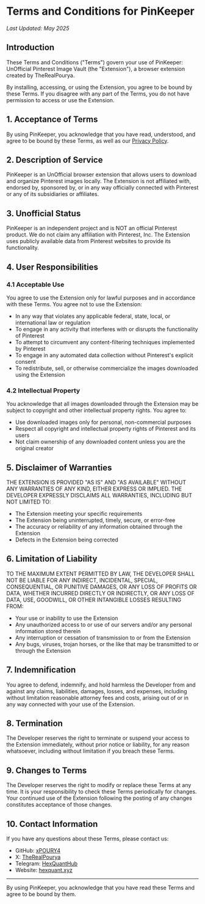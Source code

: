 # Terms and Conditions for PinKeeper

*Last Updated: May 2025*

## Introduction

These Terms and Conditions ("Terms") govern your use of PinKeeper: UnOfficial Pinterest Image Vault (the "Extension"), a browser extension created by TheRealPourya.

By installing, accessing, or using the Extension, you agree to be bound by these Terms. If you disagree with any part of the Terms, you do not have permission to access or use the Extension.

## 1. Acceptance of Terms

By using PinKeeper, you acknowledge that you have read, understood, and agree to be bound by these Terms, as well as our [Privacy Policy](PRIVACY.md).

## 2. Description of Service

PinKeeper is an UnOfficial browser extension that allows users to download and organize Pinterest images locally. The Extension is not affiliated with, endorsed by, sponsored by, or in any way officially connected with Pinterest or any of its subsidiaries or affiliates.

## 3. Unofficial Status

PinKeeper is an independent project and is NOT an official Pinterest product. We do not claim any affiliation with Pinterest, Inc. The Extension uses publicly available data from Pinterest websites to provide its functionality.

## 4. User Responsibilities

### 4.1 Acceptable Use
You agree to use the Extension only for lawful purposes and in accordance with these Terms. You agree not to use the Extension:

- In any way that violates any applicable federal, state, local, or international law or regulation
- To engage in any activity that interferes with or disrupts the functionality of Pinterest
- To attempt to circumvent any content-filtering techniques implemented by Pinterest
- To engage in any automated data collection without Pinterest's explicit consent
- To redistribute, sell, or otherwise commercialize the images downloaded using the Extension

### 4.2 Intellectual Property
You acknowledge that all images downloaded through the Extension may be subject to copyright and other intellectual property rights. You agree to:

- Use downloaded images only for personal, non-commercial purposes
- Respect all copyright and intellectual property rights of Pinterest and its users
- Not claim ownership of any downloaded content unless you are the original creator

## 5. Disclaimer of Warranties

THE EXTENSION IS PROVIDED "AS IS" AND "AS AVAILABLE" WITHOUT ANY WARRANTIES OF ANY KIND, EITHER EXPRESS OR IMPLIED. THE DEVELOPER EXPRESSLY DISCLAIMS ALL WARRANTIES, INCLUDING BUT NOT LIMITED TO:

- The Extension meeting your specific requirements
- The Extension being uninterrupted, timely, secure, or error-free
- The accuracy or reliability of any information obtained through the Extension
- Defects in the Extension being corrected

## 6. Limitation of Liability

TO THE MAXIMUM EXTENT PERMITTED BY LAW, THE DEVELOPER SHALL NOT BE LIABLE FOR ANY INDIRECT, INCIDENTAL, SPECIAL, CONSEQUENTIAL, OR PUNITIVE DAMAGES, OR ANY LOSS OF PROFITS OR DATA, WHETHER INCURRED DIRECTLY OR INDIRECTLY, OR ANY LOSS OF DATA, USE, GOODWILL, OR OTHER INTANGIBLE LOSSES RESULTING FROM:

- Your use or inability to use the Extension
- Any unauthorized access to or use of our servers and/or any personal information stored therein
- Any interruption or cessation of transmission to or from the Extension
- Any bugs, viruses, trojan horses, or the like that may be transmitted to or through the Extension

## 7. Indemnification

You agree to defend, indemnify, and hold harmless the Developer from and against any claims, liabilities, damages, losses, and expenses, including without limitation reasonable attorney fees and costs, arising out of or in any way connected with your use of the Extension.

## 8. Termination

The Developer reserves the right to terminate or suspend your access to the Extension immediately, without prior notice or liability, for any reason whatsoever, including without limitation if you breach these Terms.

## 9. Changes to Terms

The Developer reserves the right to modify or replace these Terms at any time. It is your responsibility to check these Terms periodically for changes. Your continued use of the Extension following the posting of any changes constitutes acceptance of those changes.

## 10. Contact Information

If you have any questions about these Terms, please contact us:

- GitHub: [xPOURY4](https://github.com/xPOURY4)
- X: [TheRealPourya](https://x.com/TheRealPourya)
- Telegram: [HexQuantHub](https://t.me/HexQuantHub)
- Website: [hexquant.xyz](https://hexquant.xyz)

---

By using PinKeeper, you acknowledge that you have read these Terms and agree to be bound by them. 
